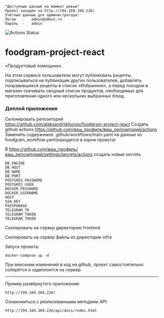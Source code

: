 ```shell
"Доступные данные на момент ревью"
Проект запущен на http://194.169.160.226/
Учётные данные для администратора:
Логин   -   admin@admin.ru
Пароль  -   admin
```

![Actions Status](https://github.com/aleksandrtikhonov/foodgram-project-react/actions/workflows/main.yml/badge.svg)

# foodgram-project-react
 «Продуктовый помощник».
 
На этом сервисе пользователи могут публиковать рецепты, подписываться на публикации других пользователей, добавлять понравившиеся рецепты в список «Избранное», а перед походом в магазин скачивать сводный список продуктов, необходимых для приготовления одного или нескольких выбранных блюд.
 
### Деплой приложения
Склонировать репозиторий https://github.com/aleksandrtikhonov/foodgram-project-react
Создать github actions https://github.com/ваш_профиль/ваш_репозиторий/actions
Заменить содержимое .github/workflows/main.yaml на данные из foodgram_workflow.yaml(находится в корне проекта)

В https://github.com/ваш_профиль/ваш_репозиторий/settings/secrets/actions создать новые secrets

```shell
DB_ENGINE
DB_HOST
DB_NAME
DB_PORT
POSTGRES_PASSWORD
POSTGRES_USER
DOCKER_PASSWORD
DOCKER_USERNAME
HOST
SSH_KEY
PASSPHRASE
TELEGRAM_TO
TELEGRAM_TOKEN
TELEGRAM_TOKEN
```

Скопировать на сервер директорию frontend

Скопировать на сервер файлы из директории infra

Запуск проекта:

```shell
docker-compose up -d
```

При внесении изменений в код на github, проект самостоятельно соберётся и задеплоится на сервер.
_______________________________________________________________
Пример развёрнутого приложения:

```shell
http://194.169.160.226/
```

Ознакомиться с реализованными методами API:
```shell
http://194.169.160.226/api/docs/redoc.html
```